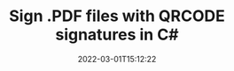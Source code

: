 ---
############################# Static ############################
layout: "auto-gen"
date: 2022-03-01T15:12:22
draft: false
otherformats: doc docx docm dot dotm dotx odt ott rtf xls xlsx xlsm xlsb csv ods ots xltx xltm ppt pptx pps ppsx odp otp potx potm pptm ppsm png jpg bmp gif tif tiff svg webp wmf
breadcrumb: Create QRCODE signature on PDF for C#

############################# Head ############################
head_title: "Adding QRCODE signatures in a PDF file with C#"
head_description: "Put QRCODE Signature on PDF file for .NET using a few lines of code. Use the GroupDocs Document Signature API to sign dozens file formats."

############################# Header ############################
title: "Sign .PDF files with QRCODE signatures in C#"
description: "How to add QRCODE Signature with a few lines of .NET code"
bg_image: "https://cms.admin.containerize.com/templates/aspose/App_Themes/V3/images/bg/header1.png"
bg_overlay: false
button:
    enable: true

############################# SubMenu ############################
submenu:
    enable: true

    left:
        img_alt: "GroupDocs.Signature for .NET"
        image: "https://cms.admin.containerize.com/templates/groupdocs/images/product-logos/90x90-noborder/groupdocs-signature-net.png"
        product: "GroupDocs.Signature"
        platform: ".NET"



############################# About ############################
about:
    enable: true
    title: "About GroupDocs.Signature for .NET API"
    content: |
        [GroupDocs.Signature for .NET](https://products.groupdocs.com/signature/net/) is a advanced .NET API to electronically sign digital documents using various signature types such as text, image, barcode, QR-code, stamp, form-field and metadata. Users can load, edit, validate, save, remove, preview and search digital signatures within PDF, Microsoft Word, Excel worksheets, PowerPoint presentations, Adobe Photoshop, metafiles and image file formats, with additional support for customizing signature properties as needed.
    

overview:
    enable: true
    title: "Overview API"
    content: |
        Sign your PDF files with QRCODE signatures using .NET easily. You can use just a couple of C# code lines in any platform of your choice like - Windows, Linux, macOS.
        You can put QRCODE on PDF file in a very convenient way and for free. Besides that it is possible to sign PDF files using advanced QRCODE options. 
        
        There are a lot of options features to sign PDF which you may use for your purposes:

        * QRCODE position on the page can be set up as absolutely as relatively;;
        * One QRCODE signature may be placed on specified pages of multi-page documents;;
        * A lot of additional signature features like color, size, border etc. are available..
        
        There are also saving options for signed PDF file:

        * after signing file might be saved with other supported format;
        * furthermore file can be encrypted with password or saved to memory stream.

        Signing PDF files with QRCODE provides vast amount opportunities for users. Moreover there is no need for any additional software installed - like MS Office, Open Office, Adobe Acrobat Reader etc.


############################# Steps ############################
steps:
    enable: true
    title_left: "Steps to sign PDF with QRCODE in C#"
    content_left: |
        [GroupDocs.Signature for .NET](https://products.groupdocs.com/signature/net/) provides ability to sign PDF documents with QRCODE signatures quick and easily.
        
        * Create an instance of Signature class providing PDF file supposed to signing as path or memory stream
        * Instantiate SignOptions class and set all demanded data.
        * Invoke the Signature.Sign passing output PDF file or memory stream

    title_right: "System Requirements"
    content_right: |
        Documents signing with GroupDocs.Signature for .NET can be performed in just a few simple steps. Our APIs are supported on all major platforms and operating systems. Before executing the code below, make sure you have the following prerequisites installed on your system.

        * Operating systems: Microsoft Windows, Linux, MacOS
        * Development environments: Microsoft Visual Studio, Xamarin, MonoDevelop
        * Frameworks: .NET Framework, .NET Standard, .NET Core, Mono
        * Get the latest GroupDocs.Signature for .NET from [Nuget](https://www.nuget.org/packages/groupdocs.signature)
         
    code: |
        ```csharp    
                
        // Set up input PDF file
        string filePath = "input.pdf";
        // Set up output file
        string outputFilePath = "output.pdf";

        // Instantiate Signature for input file
        using (var signature = new GroupDocs.Signature.Signature(filePath))
        {
                // create barcode option with predefined QrCode text
                QrCodeSignOptions options = new QrCodeSignOptions("JohnSmith")
                {
                    // setup QrCode encoding type
                    EncodeType = QrCodeTypes.GS1QR,

                    // set signature position
                    Left = 50,
                    Top = 50,
                    Width = 200,
                    Height = 50
                };

                // sign PDF document
                SignResult result = signature.Sign(outputFilePath, options);
        }

        ```

demos:
    enable: true
    title: "Signing PDF documents with QRCODE Live Demo"
    content: |
       Sign PDF file with QRCODE signature right now by visiting the [GroupDocs.Signature App](https://products.groupdocs.app/signature/family) website. Free online demo waiting for you.
          

############################# More Formats ############################
more_formats:
    enable: true
    title: "Signing Other Document Formats with QRCODE using C#"
    content: |
        .NET QRCODE signatures management API for documents and images. Add QRCODE signatures to some of the popular file formats as stated below.
    format: 
        # format loop
        - name: "Add e-Signatures to PDF"
          link: "/signature/net/SIGN/QRCODE/pdf/"
          description: "Adobe Portable Document Format"

        # format loop
        - name: "Add e-Signatures to DOC"
          link: "/signature/net/SIGN/QRCODE/doc/"
          description: "Microsoft Word Document"

        # format loop
        - name: "Add e-Signatures to DOCX"
          link: "/signature/net/SIGN/QRCODE/docx/"
          description: "Microsoft Word Open XML Document"

        # format loop
        - name: "Add e-Signatures to DOCM"
          link: "/signature/net/SIGN/QRCODE/docm/"
          description: "Microsoft Word Macro-Enabled Document"

        # format loop
        - name: "Add e-Signatures to DOT"
          link: "/signature/net/SIGN/QRCODE/dot/"
          description: "Microsoft Word Document Template"

        # format loop
        - name: "Add e-Signatures to DOTM"
          link: "/signature/net/SIGN/QRCODE/dotm/"
          description: "Microsoft Word Macro-Enabled Template"

        # format loop
        - name: "Add e-Signatures to DOTX"
          link: "/signature/net/SIGN/QRCODE/dotx/"
          description: "Word Open XML Document Template"

        # format loop
        - name: "Add e-Signatures to ODT"
          link: "/signature/net/SIGN/QRCODE/odt/"
          description: "Open Document Text"

        # format loop
        - name: "Add e-Signatures to OTT"
          link: "/signature/net/SIGN/QRCODE/ott/"
          description: "OpenDocument Text Template"

        # format loop
        - name: "Add e-Signatures to RTF"
          link: "/signature/net/SIGN/QRCODE/rtf/"
          description: "Rich text format"

        # format loop
        - name: "Add e-Signatures to XLS"
          link: "/signature/net/SIGN/QRCODE/xls/"
          description: "Microsoft Excel Binary File Format"

        # format loop
        - name: "Add e-Signatures to XLSX"
          link: "/signature/net/SIGN/QRCODE/xlsx/"
          description: "Microsoft Excel Open XML Spreadsheet"

        # format loop
        - name: "Add e-Signatures to XLSM"
          link: "/signature/net/SIGN/QRCODE/xlsm/"
          description: "Microsoft Excel Macro-Enabled Spreadsheet"

        # format loop
        - name: "Add e-Signatures to XLSB"
          link: "/signature/net/SIGN/QRCODE/xlsb/"
          description: "Microsoft Excel Binary Worksheet"

        # format loop
        - name: "Add e-Signatures to CSV"
          link: "/signature/net/SIGN/QRCODE/csv/"
          description: "Comma-separated values Worksheet"

        # format loop
        - name: "Add e-Signatures to ODS"
          link: "/signature/net/SIGN/QRCODE/ods/"
          description: "Open Document Spreadsheet"

        # format loop
        - name: "Add e-Signatures to OTS"
          link: "/signature/net/SIGN/QRCODE/ots/"
          description: "OpenDocument Spreadsheet Template"

        # format loop
        - name: "Add e-Signatures to XLTX"
          link: "/signature/net/SIGN/QRCODE/xltx/"
          description: "Microsoft Excel template"

        # format loop
        - name: "Add e-Signatures to XLTM"
          link: "/signature/net/SIGN/QRCODE/xltm/"
          description: "Microsoft Excel macro-enabled template"

        # format loop
        - name: "Add e-Signatures to PPT"
          link: "/signature/net/SIGN/QRCODE/ppt/"
          description: "PowerPoint Presentation"

        # format loop
        - name: "Add e-Signatures to PPTX"
          link: "/signature/net/SIGN/QRCODE/pptx/"
          description: "PowerPoint Open XML Presentation"

        # format loop
        - name: "Add e-Signatures to PPS"
          link: "/signature/net/SIGN/QRCODE/pps/"
          description: "Microsoft PowerPoint 97-2003 Slide Show"

        # format loop
        - name: "Add e-Signatures to PPSX"
          link: "/signature/net/SIGN/QRCODE/ppsx/"
          description: "PowerPoint Open XML Slide Show"                              

        # format loop
        - name: "Add e-Signatures to ODP"
          link: "/signature/net/SIGN/QRCODE/odp/"
          description: "OpenDocument Presentation"

        # format loop
        - name: "Add e-Signatures to OTP"
          link: "/signature/net/SIGN/QRCODE/otp/"
          description: "OpenDocument Presentation Template"

        # format loop
        - name: "Add e-Signatures to POTX"
          link: "/signature/net/SIGN/QRCODE/potx/"
          description: "PowerPoint template presentation" 

        # format loop
        - name: "Add e-Signatures to POTM"
          link: "/signature/net/SIGN/QRCODE/potm/"
          description: "PowerPoint template with support for Macros" 
          
        # format loop
        - name: "Add e-Signatures to PPTM"
          link: "/signature/net/SIGN/QRCODE/pptm/"
          description: "PowerPoint macro-enabled Presentation" 

        # format loop
        - name: "Add e-Signatures to PPSM"
          link: "/signature/net/SIGN/QRCODE/ppsm/"
          description: "PowerPoint Macro-enabled Slide Show" 

        # format loop
        - name: "Add e-Signatures to PNG"
          link: "/signature/net/SIGN/QRCODE/png/"
          description: "Portable Network Graphic"

        # format loop
        - name: "Add e-Signatures to JPG"
          link: "/signature/net/SIGN/QRCODE/jpg/"
          description: "JPEG Image"

        # format loop
        - name: "Add e-Signatures to BMP"
          link: "/signature/net/SIGN/QRCODE/bmp/"
          description: "Bitmap File Format"

        # format loop
        - name: "Add e-Signatures to GIF"
          link: "/signature/net/SIGN/QRCODE/gif/"
          description: "Graphics Interchange Format"

        # format loop
        - name: "Add e-Signatures to TIFF"
          link: "/signature/net/SIGN/QRCODE/tif/"
          description: "Tagged Image File Format"

        # format loop
        - name: "Add e-Signatures to SVG"
          link: "/signature/net/SIGN/QRCODE/svg/"
          description: "Scalable Vector Graphics"

        # format loop
        - name: "Add e-Signatures to WEBP"
          link: "/signature/net/SIGN/QRCODE/webp/"
          description: "WebP Image"

        # format loop
        - name: "Add e-Signatures to WMF"
          link: "/signature/net/SIGN/QRCODE/wmf/"
          description: "Windows Metafile"   
       
       
back_to_top:
    enable: true
---